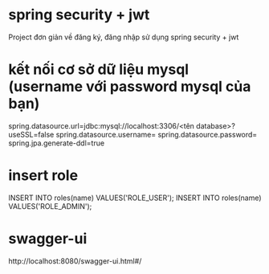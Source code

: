 # spring security + jwt
Project đơn giản về đăng ký, đăng nhập sử dụng spring security + jwt

# kết nối cơ sở dữ liệu mysql (username với password mysql của bạn)
spring.datasource.url=jdbc:mysql://localhost:3306/<tên database>?useSSL=false
spring.datasource.username=<username>
spring.datasource.password=<password>
spring.jpa.generate-ddl=true
  
# insert role
INSERT INTO roles(name) VALUES('ROLE_USER');
INSERT INTO roles(name) VALUES('ROLE_ADMIN');

# swagger-ui
http://localhost:8080/swagger-ui.html#/
